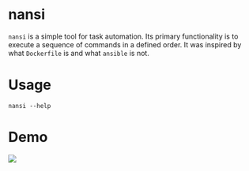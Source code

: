 # nansi
`nansi` is a simple tool for task automation. Its primary functionality is to execute a sequence of commands in a defined order. It was inspired by what `Dockerfile` is and what `ansible` is not.

# Usage
```
nansi --help
```

# Demo
![](https://andy.codes/assets/img/nansi/nansi_demo.gif)
